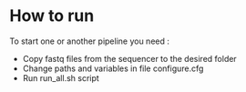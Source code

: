 # How to run
To start one or another pipeline you need :
* Copy fastq files from the sequencer to the desired folder
* Change paths and variables in file configure.cfg
* Run run_all.sh script


